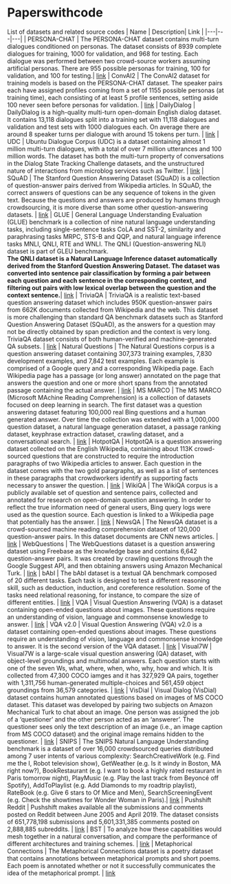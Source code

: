 # Paperswithcode
List of datasets and related source codes
| Name | Description| Link |
|---|---|---|
| PERSONA-CHAT | The PERSONA-CHAT dataset contains multi-turn dialogues conditioned on personas. The dataset consists of 8939 complete dialogues for training, 1000 for validation, and 968 for testing. Each dialogue was performed between two crowd-source workers assuming artificial personas. There are 955 possible personas for training, 100 for validation, and 100 for testing.| [link](https://paperswithcode.com/dataset/persona-chat-1)
| ConvAI2 | The ConvAI2 dataset for training models is based on the PERSONA-CHAT dataset. The speaker pairs each have assigned profiles coming from a set of 1155 possible personas (at training time), each consisting of at least 5 profile sentences, setting aside 100 never seen before personas for validation. | [link](https://paperswithcode.com/dataset/convai2)
| DailyDialog | DailyDialog is a high-quality multi-turn open-domain English dialog dataset. It contains 13,118 dialogues split into a training set with 11,118 dialogues and validation and test sets with 1000 dialogues each. On average there are around 8 speaker turns per dialogue with around 15 tokens per turn. | [link](https://paperswithcode.com/dataset/dailydialog)
| UDC | Ubuntu Dialogue Corpus (UDC) is a dataset containing almost 1 million multi-turn dialogues, with a total of over 7 million utterances and 100 million words. The dataset has both the multi-turn property of conversations in the Dialog State Tracking Challenge datasets, and the unstructured nature of interactions from microblog services such as Twitter. | [link](https://paperswithcode.com/dataset/ubuntu-dialogue-corpus)
| SQuAD | The Stanford Question Answering Dataset (SQuAD) is a collection of question-answer pairs derived from Wikipedia articles. In SQuAD, the correct answers of questions can be any sequence of tokens in the given text. Because the questions and answers are produced by humans through crowdsourcing, it is more diverse than some other question-answering datasets. | [link](https://paperswithcode.com/dataset/squad)
| GLUE | General Language Understanding Evaluation (GLUE) benchmark is a collection of nine natural language understanding tasks, including single-sentence tasks CoLA and SST-2, similarity and paraphrasing tasks MRPC, STS-B and QQP, and natural language inference tasks MNLI, QNLI, RTE and WNLI. The QNLI (Question-answering NLI) dataset is part of GLEU benchmark. <br /> **The QNLI dataset is a Natural Language Inference dataset automatically derived from the Stanford Question Answering Dataset. The dataset was converted into sentence pair classification by forming a pair between each question and each sentence in the corresponding context, and filtering out pairs with low lexical overlap between the question and the context sentence.**| [link](https://paperswithcode.com/dataset/glue)
| TriviaQA | TriviaQA is a realistic text-based question answering dataset which includes 950K question-answer pairs from 662K documents collected from Wikipedia and the web. This dataset is more challenging than standard QA benchmark datasets such as Stanford Question Answering Dataset (SQuAD), as the answers for a question may not be directly obtained by span prediction and the context is very long. TriviaQA dataset consists of both human-verified and machine-generated QA subsets. | [link](https://paperswithcode.com/dataset/triviaqa)
| Natural Questions | The Natural Questions corpus is a question answering dataset containing 307,373 training examples, 7,830 development examples, and 7,842 test examples. Each example is comprised of a Google query and a corresponding Wikipedia page. Each Wikipedia page has a passage (or long answer) annotated on the page that answers the question and one or more short spans from the annotated passage containing the actual answer. | [link](https://paperswithcode.com/dataset/natural-questions)
| MS MARCO | The MS MARCO (Microsoft MAchine Reading Comprehension) is a collection of datasets focused on deep learning in search. The first dataset was a question answering dataset featuring 100,000 real Bing questions and a human generated answer. Over time the collection was extended with a 1,000,000 question dataset, a natural language generation dataset, a passage ranking dataset, keyphrase extraction dataset, crawling dataset, and a conversational search. | [link](https://paperswithcode.com/dataset/ms-marco)
| HotpotQA | HotpotQA is a question answering dataset collected on the English Wikipedia, containing about 113K crowd-sourced questions that are constructed to require the introduction paragraphs of two Wikipedia articles to answer. Each question in the dataset comes with the two gold paragraphs, as well as a list of sentences in these paragraphs that crowdworkers identify as supporting facts necessary to answer the question. | [link](https://paperswithcode.com/dataset/hotpotqa)
| WikiQA | The WikiQA corpus is a publicly available set of question and sentence pairs, collected and annotated for research on open-domain question answering. In order to reflect the true information need of general users, Bing query logs were used as the question source. Each question is linked to a Wikipedia page that potentially has the answer. | [link](https://paperswithcode.com/dataset/wikiqa)
| NewsQA | The NewsQA dataset is a crowd-sourced machine reading comprehension dataset of 120,000 question-answer pairs. In this dataset documents are CNN news articles. | [link](https://paperswithcode.com/dataset/newsqa)
| WebQuestions | The WebQuestions dataset is a question answering dataset using Freebase as the knowledge base and contains 6,642 question-answer pairs. It was created by crawling questions through the Google Suggest API, and then obtaining answers using Amazon Mechanical Turk. | [link](https://paperswithcode.com/dataset/webquestions)
| bAbI | The bAbI dataset is a textual QA benchmark composed of 20 different tasks. Each task is designed to test a different reasoning skill, such as deduction, induction, and coreference resolution. Some of the tasks need relational reasoning, for instance, to compare the size of different entities. | [link](https://paperswithcode.com/dataset/babi-1)
| VQA | Visual Question Answering (VQA) is a dataset containing open-ended questions about images. These questions require an understanding of vision, language and commonsense knowledge to answer. | [link](https://paperswithcode.com/dataset/visual-question-answering)
| VQA v2.0 | Visual Question Answering (VQA) v2.0 is a dataset containing open-ended questions about images. These questions require an understanding of vision, language and commonsense knowledge to answer. It is the second version of the VQA dataset. | [link](https://paperswithcode.com/dataset/visual-question-answering-v2-0)
| Visual7W | Visual7W is a large-scale visual question answering (QA) dataset, with object-level groundings and multimodal answers. Each question starts with one of the seven Ws, what, where, when, who, why, how and which. It is collected from 47,300 COCO iamges and it has 327,929 QA pairs, together with 1,311,756 human-generated multiple-choices and 561,459 object groundings from 36,579 categories. | [link](https://paperswithcode.com/dataset/visual7w)
| VisDial | Visual Dialog (VisDial) dataset contains human annotated questions based on images of MS COCO dataset. This dataset was developed by pairing two subjects on Amazon Mechanical Turk to chat about an image. One person was assigned the job of a ‘questioner’ and the other person acted as an ‘answerer’. The questioner sees only the text description of an image (i.e., an image caption from MS COCO dataset) and the original image remains hidden to the questioner. | [link](https://paperswithcode.com/dataset/visdial)
| SNIPS | The SNIPS Natural Language Understanding benchmark is a dataset of over 16,000 crowdsourced queries distributed among 7 user intents of various complexity: SearchCreativeWork (e.g. Find me the I, Robot television show), GetWeather (e.g. Is it windy in Boston, MA right now?), BookRestaurant (e.g. I want to book a highly rated restaurant in Paris tomorrow night), PlayMusic (e.g. Play the last track from Beyoncé off Spotify), AddToPlaylist (e.g. Add Diamonds to my roadtrip playlist), RateBook (e.g. Give 6 stars to Of Mice and Men), SearchScreeningEvent (e.g. Check the showtimes for Wonder Woman in Paris).| [link](https://paperswithcode.com/dataset/snips)
| Pushshift Reddit | Pushshift makes available all the submissions and comments posted on Reddit between June 2005 and April 2019. The dataset consists of 651,778,198 submissions and 5,601,331,385 comments posted on 2,888,885 subreddits. | [link](https://paperswithcode.com/dataset/pushshift-reddit)
| BST | To analyze how these capabilities would mesh together in a natural conversation, and compare the performance of different architectures and training schemes. | [link](https://paperswithcode.com/dataset/blended-skill-talk)
| Metaphorical Connections | The Metaphorical Connections dataset is a poetry dataset that contains annotations between metaphorical prompts and short poems. Each poem is annotated whether or not it successfully communicates the idea of the metaphorical prompt. | [link](https://paperswithcode.com/dataset/metaphorical-connections)
